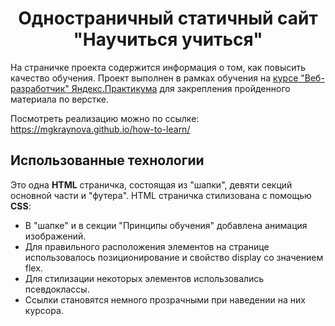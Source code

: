 <h1 align="center">Одностраничный статичный сайт "Научиться учиться"</h1>

На страничке проекта содержится информация о том, как повысить качество обучения.
Проект выполнен в рамках обучения на [курсе "Веб-разработчик" Яндекс.Практикума](https://practicum.yandex.ru/web) для закрепления пройденного материала по верстке.

Посмотреть реализацию можно по ссылке: https://mgkraynova.github.io/how-to-learn/

## Использованные технологии

Это одна **HTML** страничка, состоящая из "шапки", девяти секций основной части и "футера".
HTML страничка стилизована с помощью **CSS**:

- В "шапке" и в секции "Принципы обучения" добавлена анимация изображений.
- Для правильного расположения элементов на странице использовалось позиционирование и свойство display со значением flex.
-  Для стилизации некоторых элементов использовались псевдоклассы.
-  Ссылки становятся немного прозрачными при наведении на них курсора.
